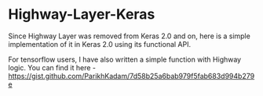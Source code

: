 # Highway-Layer-Keras

Since Highway Layer was removed from Keras 2.0 and on, here is a simple implementation of it in Keras 2.0 using its functional API.

For tensorflow users, I have also written a simple function with Highway logic. You can find it here - https://gist.github.com/ParikhKadam/7d58b25a6bab979f5fab683d994b279e
